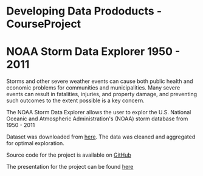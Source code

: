 Developing Data Prododucts - CourseProject
=========================

NOAA Storm Data Explorer 1950 - 2011
==================

Storms and other severe weather events can cause both public health and 
economic problems for communities and municipalities. Many severe events can 
result in fatalities, injuries, and property damage, and preventing such 
outcomes to the extent possible is a key concern.

The NOAA Storm Data Explorer allows the user to explor the U.S. National 
Oceanic and Atmospheric Administration's (NOAA) storm database from 1950 - 2011

Dataset was downloaded from [here](https://d396qusza40orc.cloudfront.net/repdata%2Fdata%2FStormData.csv.bz2). The data was cleaned and aggregated for optimal exploration.

Source code for the project is available on [GitHub](https://github.com/batla/DataProducts)

The presentation for the project can be found [here](http://rpubs.com/batla/)


